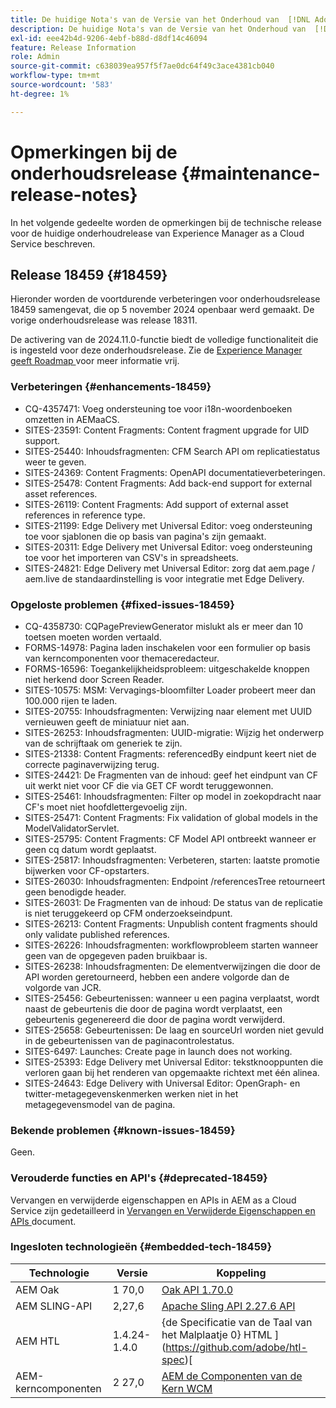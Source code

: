 ```yaml
---
title: De huidige Nota's van de Versie van het Onderhoud van  [!DNL Adobe Experience Manager]  as a Cloud Service.
description: De huidige Nota's van de Versie van het Onderhoud van  [!DNL Adobe Experience Manager]  as a Cloud Service.
exl-id: eee42b4d-9206-4ebf-b88d-d8df14c46094
feature: Release Information
role: Admin
source-git-commit: c638039ea957f5f7ae0dc64f49c3ace4381cb040
workflow-type: tm+mt
source-wordcount: '583'
ht-degree: 1%

---
```



# Opmerkingen bij de onderhoudsrelease {#maintenance-release-notes}

In het volgende gedeelte worden de opmerkingen bij de technische release voor de huidige onderhoudrelease van Experience Manager as a Cloud Service beschreven.

## Release 18459 {#18459}

Hieronder worden de voortdurende verbeteringen voor onderhoudsrelease 18459 samengevat, die op 5 november 2024 openbaar werd gemaakt. De vorige onderhoudsrelease was release 18311.

De activering van de 2024.11.0-functie biedt de volledige functionaliteit die is ingesteld voor deze onderhoudsrelease. Zie de [ Experience Manager geeft Roadmap ](https://experienceleague.adobe.com/en/docs/experience-manager-release-information/aem-release-updates/update-releases-roadmap) voor meer informatie vrij.

### Verbeteringen {#enhancements-18459}

* CQ-4357471: Voeg ondersteuning toe voor i18n-woordenboeken omzetten in AEMaaCS.
* SITES-23591: Content Fragments: Content fragment upgrade for UID support.
* SITES-25440: Inhoudsfragmenten: CFM Search API om replicatiestatus weer te geven.
* SITES-24369: Content Fragments: OpenAPI documentatieverbeteringen.
* SITES-25478: Content Fragments: Add back-end support for external asset references.
* SITES-26119: Content Fragments: Add support of external asset references in reference type.
* SITES-21199: Edge Delivery met Universal Editor: voeg ondersteuning toe voor sjablonen die op basis van pagina&#39;s zijn gemaakt.
* SITES-20311: Edge Delivery met Universal Editor: voeg ondersteuning toe voor het importeren van CSV&#39;s in spreadsheets.
* SITES-24821: Edge Delivery met Universal Editor: zorg dat aem.page / aem.live de standaardinstelling is voor integratie met Edge Delivery.

### Opgeloste problemen {#fixed-issues-18459}

* CQ-4358730: CQPagePreviewGenerator mislukt als er meer dan 10 toetsen moeten worden vertaald.
* FORMS-14978: Pagina laden inschakelen voor een formulier op basis van kerncomponenten voor themaceredacteur.
* FORMS-16596: Toegankelijkheidsprobleem: uitgeschakelde knoppen niet herkend door Screen Reader.
* SITES-10575: MSM: Vervagings-bloomfilter Loader probeert meer dan 100.000 rijen te laden.
* SITES-20755: Inhoudsfragmenten: Verwijzing naar element met UUID vernieuwen geeft de miniatuur niet aan.
* SITES-26253: Inhoudsfragmenten: UUID-migratie: Wijzig het onderwerp van de schrijftaak om generiek te zijn.
* SITES-21338: Content Fragments: referencedBy eindpunt keert niet de correcte paginaverwijzing terug.
* SITES-24421: De Fragmenten van de inhoud: geef het eindpunt van CF uit werkt niet voor CF die via GET CF wordt teruggewonnen.
* SITES-25461: Inhoudsfragmenten: Filter op model in zoekopdracht naar CF&#39;s moet niet hoofdlettergevoelig zijn.
* SITES-25471: Content Fragments: Fix validation of global models in the ModelValidatorServlet.
* SITES-25795: Content Fragments: CF Model API ontbreekt wanneer er geen cq datum wordt geplaatst.
* SITES-25817: Inhoudsfragmenten: Verbeteren, starten: laatste promotie bijwerken voor CF-opstarters.
* SITES-26030: Inhoudsfragmenten: Endpoint /referencesTree retourneert geen benodigde header.
* SITES-26031: De Fragmenten van de inhoud: De status van de replicatie is niet teruggekeerd op CFM onderzoekseindpunt.
* SITES-26213: Content Fragments: Unpublish content fragments should only validate published references.
* SITES-26226: Inhoudsfragmenten: workflowprobleem starten wanneer geen van de opgegeven paden bruikbaar is.
* SITES-26238: Inhoudsfragmenten: De elementverwijzingen die door de API worden geretourneerd, hebben een andere volgorde dan de volgorde van JCR.
* SITES-25456: Gebeurtenissen: wanneer u een pagina verplaatst, wordt naast de gebeurtenis die door de pagina wordt verplaatst, een gebeurtenis gegenereerd die door de pagina wordt verwijderd.
* SITES-25658: Gebeurtenissen: De laag en sourceUrl worden niet gevuld in de gebeurtenissen van de paginacontrolestatus.
* SITES-6497: Launches: Create page in launch does not working.
* SITES-25393: Edge Delivery met Universal Editor: tekstknooppunten die verloren gaan bij het renderen van opgemaakte richtext met één alinea.
* SITES-24643: Edge Delivery with Universal Editor: OpenGraph- en twitter-metagegevenskenmerken werken niet in het metagegevensmodel van de pagina.

### Bekende problemen {#known-issues-18459}

Geen.

### Verouderde functies en API&#39;s {#deprecated-18459}

Vervangen en verwijderde eigenschappen en APIs in AEM as a Cloud Service zijn gedetailleerd in [ Vervangen en Verwijderde Eigenschappen en APIs ](/help/release-notes/deprecated-removed-features.md) document.

### Ingesloten technologieën {#embedded-tech-18459}

| Technologie | Versie | Koppeling |
|---|---|---|
| AEM Oak | 1 70,0 | [ Oak API 1.70.0 ](https://www.javadoc.io/doc/org.apache.jackrabbit/oak-api/1.70.0/index.html) |
| AEM SLING-API | 2,27,6 | [ Apache Sling API 2.27.6 API ](https://www.javadoc.io/doc/org.apache.sling/org.apache.sling.api/latest/index.html) |
| AEM HTL | 1.4.24-1.4.0 | {de Specificatie van de Taal van het Malplaatje 0} HTML ](https://github.com/adobe/htl-spec)[ |
| AEM-kerncomponenten | 2 27,0 | [ AEM de Componenten van de Kern WCM ](https://github.com/adobe/aem-core-wcm-components) |
